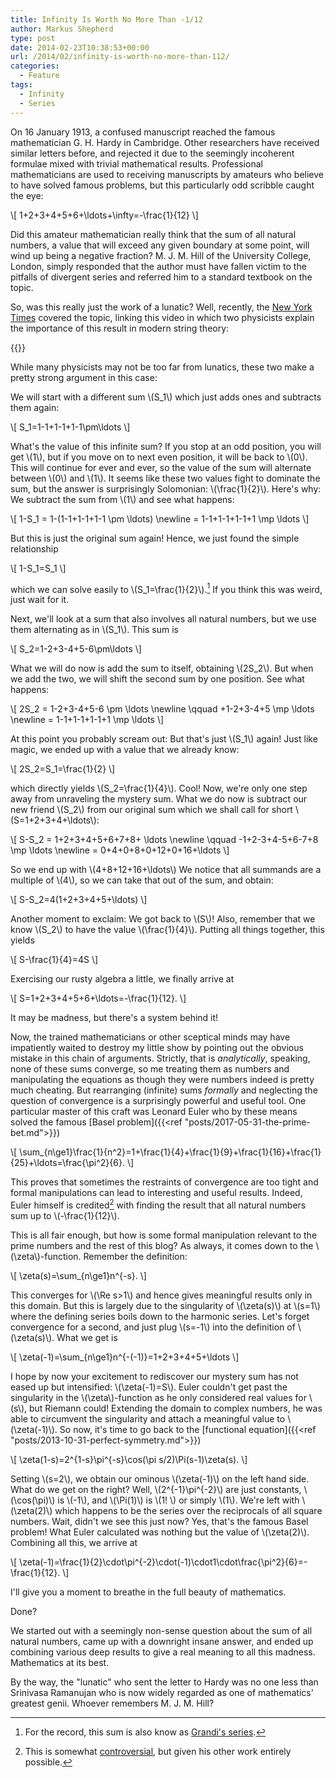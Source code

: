 ```yaml
---
title: Infinity Is Worth No More Than -1/12
author: Markus Shepherd
type: post
date: 2014-02-23T10:38:53+00:00
url: /2014/02/infinity-is-worth-no-more-than-112/
categories:
  - Feature
tags:
  - Infinity
  - Series
---
```


On 16 January 1913, a confused manuscript reached the famous mathematician G. H. Hardy in Cambridge. Other researchers have received similar letters before, and rejected it due to the seemingly incoherent formulae mixed with trivial mathematical results. Professional mathematicians are used to receiving manuscripts by amateurs who believe to have solved famous problems, but this particularly odd scribble caught the eye:

\\[ 1+2+3+4+5+6+\ldots+\infty=-\frac{1}{12} \\]

Did this amateur mathematician really think that the sum of all natural numbers, a value that will exceed any given boundary at some point, will wind up being a negative fraction? M. J. M. Hill of the University College, London, simply responded that the author must have fallen victim to the pitfalls of divergent series and referred him to a standard textbook on the topic.

So, was this really just the work of a lunatic? Well, recently, the [New York Times](http://www.nytimes.com/2014/02/04/science/in-the-end-it-all-adds-up-to.html) covered the topic, linking this video in which two physicists explain the importance of this result in modern string theory:

{{<youtube w-I6XTVZXww>}}

While many physicists may not be too far from lunatics, these two make a pretty strong argument in this case:

<!-- more -->

We will start with a different sum \\(S_1\\) which just adds ones and subtracts them again:

\\[ S_1=1-1+1-1+1-1\pm\ldots \\]

What's the value of this infinite sum? If you stop at an odd position, you will get \\(1\\), but if you move on to next even position, it will be back to \\(0\\). This will continue for ever and ever, so the value of the sum will alternate between \\(0\\) and \\(1\\). It seems like these two values fight to dominate the sum, but the answer is surprisingly Solomonian: \\(\frac{1}{2}\\). Here's why: We subtract the sum from \\(1\\) and see what happens:

\\[
1-S_1 = 1-(1-1+1-1+1-1 \pm \ldots) \newline
= 1-1+1-1+1-1+1 \mp \ldots
\\]

But this is just the original sum again! Hence, we just found the simple relationship

\\[ 1-S_1=S_1 \\]

which we can solve easily to \\(S_1=\frac{1}{2}\\).[^grandi] If you think this was weird, just wait for it.

Next, we'll look at a sum that also involves all natural numbers, but we use them alternating as in \\(S_1\\). This sum is

\\[ S_2=1-2+3-4+5-6\pm\ldots \\]

What we will do now is add the sum to itself, obtaining \\(2S_2\\). But when we add the two, we will shift the second sum by one position. See what happens:

\\[
2S_2 = 1-2+3-4+5-6 \pm \ldots \newline
\qquad +1-2+3-4+5 \mp \ldots \newline
= 1-1+1-1+1-1+1 \mp \ldots
\\]

At this point you probably scream out: But that's just \\(S_1\\) again! Just like magic, we ended up with a value that we already know:

\\[ 2S_2=S_1=\frac{1}{2} \\]

which directly yields \\(S_2=\frac{1}{4}\\). Cool! Now, we're only one step away from unraveling the mystery sum. What we do now is subtract our new friend \\(S_2\\) from our original sum which we shall call for short \\(S=1+2+3+4+\ldots\\):

\\[
S-S_2 = 1+2+3+4+5+6+7+8+ \ldots \newline
\qquad -1+2-3+4-5+6-7+8 \mp \ldots \newline
= 0+4+0+8+0+12+0+16+\ldots
\\]

So we end up with \\(4+8+12+16+\ldots\\) We notice that all summands are a multiple of \\(4\\), so we can take that out of the sum, and obtain:

\\[ S-S_2=4(1+2+3+4+5+\ldots) \\]

Another moment to exclaim: We got back to \\(S\\)! Also, remember that we know  \\(S_2\\) to have the value \\(\frac{1}{4}\\). Putting all things together, this yields

\\[ S-\frac{1}{4}=4S \\]

Exercising our rusty algebra a little, we finally arrive at

\\[ S=1+2+3+4+5+6+\ldots=-\frac{1}{12}. \\]

It may be madness, but there's a system behind it!

Now, the trained mathematicians or other sceptical minds may have impatiently waited to destroy my little show by pointing out the obvious mistake in this chain of arguments. Strictly, that is _analytically_, speaking, none of these sums converge, so me treating them as numbers and manipulating the equations as though they were numbers indeed is pretty much cheating. But rearranging (infinite) sums _formally_ and neglecting the question of convergence is a surprisingly powerful and useful tool. One particular master of this craft was Leonard Euler who by these means solved the famous [Basel problem]({{<ref "posts/2017-05-31-the-prime-bet.md">}})

\\[ \sum_{n\ge1}\frac{1}{n^2}=1+\frac{1}{4}+\frac{1}{9}+\frac{1}{16}+\frac{1}{25}+\ldots=\frac{\pi^2}{6}. \\]

This proves that sometimes the restraints of convergence are too tight and formal manipulations can lead to interesting and useful results. Indeed, Euler himself is credited[^euler] with finding the result that all natural numbers sum up to \\(-\frac{1}{12}\\).

This is all fair enough, but how is some formal manipulation relevant to the prime numbers and the rest of this blog? As always, it comes down to the \\(\zeta\\)-function. Remember the definition:

\\[ \zeta(s)=\sum_{n\ge1}n^{-s}. \\]

This converges for \\(\Re s>1\\) and hence gives meaningful results only in this domain. But this is largely due to the singularity of \\(\zeta(s)\\) at \\(s=1\\) where the defining series boils down to the harmonic series. Let's forget convergence for a second, and just plug \\(s=-1\\) into the definition of \\(\zeta(s)\\). What we get is

\\[ \zeta(-1)=\sum_{n\ge1}n^{-(-1)}=1+2+3+4+5+\ldots \\]

I hope by now your excitement to rediscover our mystery sum has not eased up but intensified: \\(\zeta(-1)=S\\). Euler couldn't get past the singularity in the \\(\zeta\\)-function as he only considered real values for \\(s\\), but Riemann could! Extending the domain to complex numbers, he was able to circumvent the singularity and attach a meaningful value to \\(\zeta(-1)\\). So now, it's time to go back to the [functional equation]({{<ref "posts/2013-10-31-perfect-symmetry.md">}})

\\[ \zeta(1-s)=2^{1-s}\pi^{-s}\cos(\pi s/2)\Pi(s-1)\zeta(s). \\]

Setting \\(s=2\\), we obtain our ominous \\(\zeta(-1)\\) on the left hand side. What do we get on the right? Well, \\(2^{-1}\pi^{-2}\\) are just constants, \\(\cos(\pi)\\) is \\(-1\\), and \\(\Pi(1)\\) is \\(1! \\) or simply \\(1\\). We're left with \\(\zeta(2)\\) which happens to be the series over the reciprocals of all square numbers. Wait, didn't we see this just now? Yes, that's the famous Basel problem! What Euler calculated was nothing but the value of \\(\zeta(2)\\). Combining all this, we arrive at

\\[ \zeta(-1)=\frac{1}{2}\cdot\pi^{-2}\cdot(-1)\cdot1\cdot\frac{\pi^2}{6}=-\frac{1}{12}. \\]

I'll give you a moment to breathe in the full beauty of mathematics.

Done?

We started out with a seemingly non-sense question about the sum of all natural numbers, came up with a downright insane answer, and ended up combining various deep results to give a real meaning to all this madness. Mathematics at its best.

By the way, the "lunatic" who sent the letter to Hardy was no one less than Srinivasa Ramanujan who is now widely regarded as one of mathematics' greatest genii. Whoever remembers M. J. M. Hill?

[^grandi]: For the record, this sum is also know as [Grandi's series](http://en.wikipedia.org/wiki/Grandi%27s_series).
[^euler]: This is somewhat [controversial](http://en.wikipedia.org/wiki/1_%2B_2_%2B_3_%2B_4_%2B_%E2%8B%AF#History), but given his other work entirely possible.
